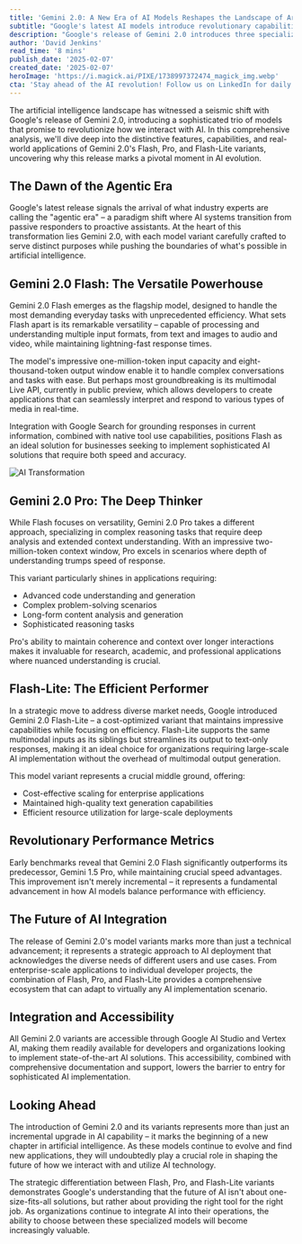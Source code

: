 ```yaml
---
title: 'Gemini 2.0: A New Era of AI Models Reshapes the Landscape of Artificial Intelligence'
subtitle: "Google's latest AI models introduce revolutionary capabilities across three specialized variants"
description: "Google's release of Gemini 2.0 introduces three specialized AI models - Flash, Pro, and Flash-Lite - each designed for specific use cases while pushing the boundaries of artificial intelligence. This comprehensive analysis explores their unique capabilities, from Flash's versatility to Pro's deep thinking and Flash-Lite's efficiency, marking a new era in AI technology."
author: 'David Jenkins'
read_time: '8 mins'
publish_date: '2025-02-07'
created_date: '2025-02-07'
heroImage: 'https://i.magick.ai/PIXE/1738997372474_magick_img.webp'
cta: 'Stay ahead of the AI revolution! Follow us on LinkedIn for daily updates on groundbreaking developments in artificial intelligence and expert analysis of industry-changing releases like Gemini 2.0.'
---
```


The artificial intelligence landscape has witnessed a seismic shift with Google's release of Gemini 2.0, introducing a sophisticated trio of models that promise to revolutionize how we interact with AI. In this comprehensive analysis, we'll dive deep into the distinctive features, capabilities, and real-world applications of Gemini 2.0's Flash, Pro, and Flash-Lite variants, uncovering why this release marks a pivotal moment in AI evolution.

## The Dawn of the Agentic Era

Google's latest release signals the arrival of what industry experts are calling the "agentic era" – a paradigm shift where AI systems transition from passive responders to proactive assistants. At the heart of this transformation lies Gemini 2.0, with each model variant carefully crafted to serve distinct purposes while pushing the boundaries of what's possible in artificial intelligence.

## Gemini 2.0 Flash: The Versatile Powerhouse

Gemini 2.0 Flash emerges as the flagship model, designed to handle the most demanding everyday tasks with unprecedented efficiency. What sets Flash apart is its remarkable versatility – capable of processing and understanding multiple input formats, from text and images to audio and video, while maintaining lightning-fast response times.

The model's impressive one-million-token input capacity and eight-thousand-token output window enable it to handle complex conversations and tasks with ease. But perhaps most groundbreaking is its multimodal Live API, currently in public preview, which allows developers to create applications that can seamlessly interpret and respond to various types of media in real-time.

Integration with Google Search for grounding responses in current information, combined with native tool use capabilities, positions Flash as an ideal solution for businesses seeking to implement sophisticated AI solutions that require both speed and accuracy.

![AI Transformation](https://images.magick.ai/hero/ai-transformation-2025.jpg)

## Gemini 2.0 Pro: The Deep Thinker

While Flash focuses on versatility, Gemini 2.0 Pro takes a different approach, specializing in complex reasoning tasks that require deep analysis and extended context understanding. With an impressive two-million-token context window, Pro excels in scenarios where depth of understanding trumps speed of response.

This variant particularly shines in applications requiring:
- Advanced code understanding and generation
- Complex problem-solving scenarios
- Long-form content analysis and generation
- Sophisticated reasoning tasks

Pro's ability to maintain coherence and context over longer interactions makes it invaluable for research, academic, and professional applications where nuanced understanding is crucial.

## Flash-Lite: The Efficient Performer

In a strategic move to address diverse market needs, Google introduced Gemini 2.0 Flash-Lite – a cost-optimized variant that maintains impressive capabilities while focusing on efficiency. Flash-Lite supports the same multimodal inputs as its siblings but streamlines its output to text-only responses, making it an ideal choice for organizations requiring large-scale AI implementation without the overhead of multimodal output generation.

This model variant represents a crucial middle ground, offering:
- Cost-effective scaling for enterprise applications
- Maintained high-quality text generation capabilities
- Efficient resource utilization for large-scale deployments

## Revolutionary Performance Metrics

Early benchmarks reveal that Gemini 2.0 Flash significantly outperforms its predecessor, Gemini 1.5 Pro, while maintaining crucial speed advantages. This improvement isn't merely incremental – it represents a fundamental advancement in how AI models balance performance with efficiency.

## The Future of AI Integration

The release of Gemini 2.0's model variants marks more than just a technical advancement; it represents a strategic approach to AI deployment that acknowledges the diverse needs of different users and use cases. From enterprise-scale applications to individual developer projects, the combination of Flash, Pro, and Flash-Lite provides a comprehensive ecosystem that can adapt to virtually any AI implementation scenario.

## Integration and Accessibility

All Gemini 2.0 variants are accessible through Google AI Studio and Vertex AI, making them readily available for developers and organizations looking to implement state-of-the-art AI solutions. This accessibility, combined with comprehensive documentation and support, lowers the barrier to entry for sophisticated AI implementation.

## Looking Ahead

The introduction of Gemini 2.0 and its variants represents more than just an incremental upgrade in AI capability – it marks the beginning of a new chapter in artificial intelligence. As these models continue to evolve and find new applications, they will undoubtedly play a crucial role in shaping the future of how we interact with and utilize AI technology.

The strategic differentiation between Flash, Pro, and Flash-Lite variants demonstrates Google's understanding that the future of AI isn't about one-size-fits-all solutions, but rather about providing the right tool for the right job. As organizations continue to integrate AI into their operations, the ability to choose between these specialized models will become increasingly valuable.